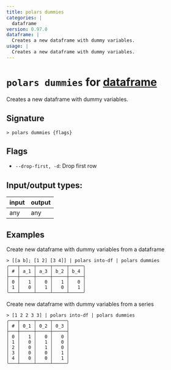 ```yaml
---
title: polars dummies
categories: |
  dataframe
version: 0.97.0
dataframe: |
  Creates a new dataframe with dummy variables.
usage: |
  Creates a new dataframe with dummy variables.
---
```

<!-- This file is automatically generated. Please edit the command in https://github.com/nushell/nushell instead. -->

# `polars dummies` for [dataframe](/commands/categories/dataframe.md)

<div class='command-title'>Creates a new dataframe with dummy variables.</div>

## Signature

```> polars dummies {flags} ```

## Flags

 -  `--drop-first, -d`: Drop first row


## Input/output types:

| input | output |
| ----- | ------ |
| any   | any    |

## Examples

Create new dataframe with dummy variables from a dataframe
```nu
> [[a b]; [1 2] [3 4]] | polars into-df | polars dummies
╭───┬─────┬─────┬─────┬─────╮
│ # │ a_1 │ a_3 │ b_2 │ b_4 │
├───┼─────┼─────┼─────┼─────┤
│ 0 │   1 │   0 │   1 │   0 │
│ 1 │   0 │   1 │   0 │   1 │
╰───┴─────┴─────┴─────┴─────╯

```

Create new dataframe with dummy variables from a series
```nu
> [1 2 2 3 3] | polars into-df | polars dummies
╭───┬─────┬─────┬─────╮
│ # │ 0_1 │ 0_2 │ 0_3 │
├───┼─────┼─────┼─────┤
│ 0 │   1 │   0 │   0 │
│ 1 │   0 │   1 │   0 │
│ 2 │   0 │   1 │   0 │
│ 3 │   0 │   0 │   1 │
│ 4 │   0 │   0 │   1 │
╰───┴─────┴─────┴─────╯

```
